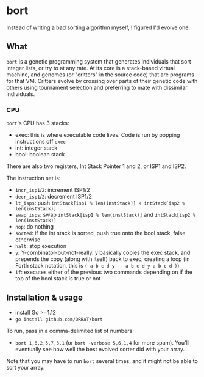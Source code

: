 # bort

Instead of writing a bad sorting algorithm myself, I figured I'd evolve one. 

## What

`bort` is a genetic programming system that generates individuals that sort integer lists, or try to
at any rate. At its core is a stack-based virtual machine, and genomes (or "critters" in the source
code) that are programs for that VM. Critters evolve by crossing over parts of their genetic code
with others using tournament selection and preferring to mate with dissimilar individuals.

### CPU

`bort`'s CPU has 3 stacks:
- exec: this is where executable code lives. Code is run by popping instructions off `exec`
- int: integer stack
- bool: boolean stack

There are also two registers, Int Stack Pointer 1 and 2, or ISP1 and ISP2.

The instruction set is:
- `incr_isp1`/`2`: increment ISP1/2
- `decr_isp1`/`2`: decrement ISP1/2
- `lt_isps`: push `intStack[isp1 % len(instStack)] < intStack[isp2 % len(instStack)]`
- `swap_isps`: swap `intStack[isp1 % len(instStack)]` and `intStack[isp2 % len(instStack)]` 
- `nop`: do nothing
- `sorted`: if the int stack is sorted, push true onto the bool stack, false otherwise
- `halt`: stop execution
- `y`: Y-combinator-but-not-really. y basically copies the exec stack, and prepends the copy (along
with itself) back to exec, creating a loop (in Forth stack notation, this is `( a b c d y -- a b c d
y a b c d )`)
- `if`: executes either of the previous two commands depending on if the top of the bool stack is
true or not


## Installation & usage

- install Go >=1.12
- `go install github.com/ORBAT/bort`

To run, pass in a comma-delimited list of numbers:
- `bort 1,6,2,5,7,3,1` (or `bort -verbose 5,6,1,4` for more spam). You'll eventually see how well
the best evolved sorter did with your array.

Note that you may have to run `bort` several times, and it might not be able to sort your array.